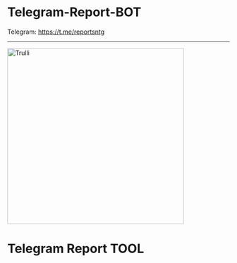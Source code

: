 # Telegram-Report-BOT

   Telegram: https://t.me/reportsntg
<hr>
<img src="https://i.ibb.co/WHnCDRK/tgre.jpg" alt="Trulli" width="400" height="400">

# Telegram Report TOOL
